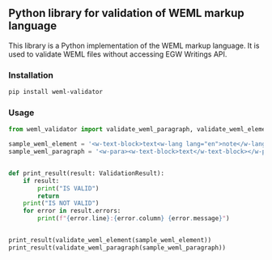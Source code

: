 ## Python library for validation of WEML markup language

This library is a Python implementation of the WEML markup language. It is used to validate WEML files without accessing EGW Writings API.

### Installation

```bash
pip install weml-validator
```

### Usage

```python
from weml_validator import validate_weml_paragraph, validate_weml_element, ValidationResult

sample_weml_element = '<w-text-block>text<w-lang lang="en">note</w-lang></w-text-block>'
sample_weml_paragraph = '<w-para><w-text-block>text</w-text-block></w-para>'


def print_result(result: ValidationResult):
    if result:
        print("IS VALID")
        return
    print("IS NOT VALID")
    for error in result.errors:
        print(f"{error.line}:{error.column} {error.message}")


print_result(validate_weml_element(sample_weml_element))
print_result(validate_weml_paragraph(sample_weml_paragraph))
```